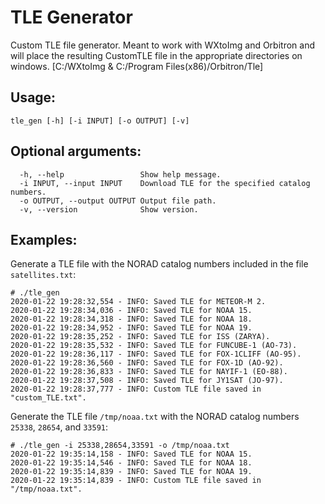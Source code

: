 # TLE Generator

Custom TLE file generator.  Meant to work with WXtoImg and Orbitron and will place the resulting CustomTLE file in the appropriate directories on windows. [C:/WXtoImg & C:/Program Files(x86)/Orbitron/Tle]

## Usage:

`tle_gen [-h] [-i INPUT] [-o OUTPUT] [-v]`

## Optional arguments:

```
  -h, --help                 Show help message.
  -i INPUT, --input INPUT    Download TLE for the specified catalog numbers.
  -o OUTPUT, --output OUTPUT Output file path.
  -v, --version              Show version.
```

## Examples:

Generate a TLE file with the NORAD catalog numbers included in the file `satellites.txt`:

```
# ./tle_gen
2020-01-22 19:28:32,554 - INFO: Saved TLE for METEOR-M 2.
2020-01-22 19:28:34,036 - INFO: Saved TLE for NOAA 15.
2020-01-22 19:28:34,318 - INFO: Saved TLE for NOAA 18.
2020-01-22 19:28:34,952 - INFO: Saved TLE for NOAA 19.
2020-01-22 19:28:35,252 - INFO: Saved TLE for ISS (ZARYA).
2020-01-22 19:28:35,532 - INFO: Saved TLE for FUNCUBE-1 (AO-73).
2020-01-22 19:28:36,117 - INFO: Saved TLE for FOX-1CLIFF (AO-95).
2020-01-22 19:28:36,560 - INFO: Saved TLE for FOX-1D (AO-92).
2020-01-22 19:28:36,833 - INFO: Saved TLE for NAYIF-1 (EO-88).
2020-01-22 19:28:37,508 - INFO: Saved TLE for JY1SAT (JO-97).
2020-01-22 19:28:37,777 - INFO: Custom TLE file saved in "custom_TLE.txt".
```

Generate the TLE file `/tmp/noaa.txt` with the NORAD catalog numbers `25338`, `28654`, and `33591`:

```
# ./tle_gen -i 25338,28654,33591 -o /tmp/noaa.txt
2020-01-22 19:35:14,158 - INFO: Saved TLE for NOAA 15.
2020-01-22 19:35:14,546 - INFO: Saved TLE for NOAA 18.
2020-01-22 19:35:14,839 - INFO: Saved TLE for NOAA 19.
2020-01-22 19:35:14,839 - INFO: Custom TLE file saved in "/tmp/noaa.txt".
```
